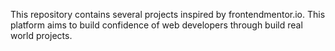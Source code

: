 This repository contains several projects inspired by frontendmentor.io. This platform aims to build confidence of web developers through build real world projects.
